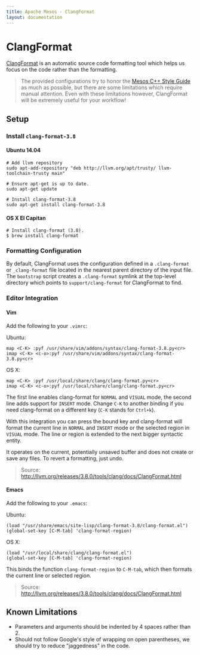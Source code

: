 ```yaml
---
title: Apache Mesos - ClangFormat
layout: documentation
---
```


# ClangFormat

[ClangFormat](http://llvm.org/releases/3.8.0/tools/clang/docs/ClangFormat.html) is an automatic source code formatting tool which helps us focus on the code rather than the formatting.

> The provided configurations try to honor the [Mesos C++ Style Guide](c++-style-guide.html) as much as possible, but there are some limitations which require manual attention. Even with these limitations however, ClangFormat will be extremely useful for your workflow!

## Setup

### Install `clang-format-3.8`

#### Ubuntu 14.04


    # Add llvm repository
    sudo apt-add-repository "deb http://llvm.org/apt/trusty/ llvm-toolchain-trusty main"

    # Ensure apt-get is up to date.
    sudo apt-get update

    # Install clang-format-3.8
    sudo apt-get install clang-format-3.8


#### OS X El Capitan

    # Install clang-format (3.8).
    $ brew install clang-format


### Formatting Configuration

By default, ClangFormat uses the configuration defined in a `.clang-format` or
`_clang-format` file located in the nearest parent directory of the input file.
The `bootstrap` script creates a `.clang-format` symlink at the top-level
directory which points to `support/clang-format` for ClangFormat to find.


### Editor Integration

#### Vim

Add the following to your `.vimrc`:

Ubuntu:

    map <C-K> :pyf /usr/share/vim/addons/syntax/clang-format-3.8.py<cr>
    imap <C-K> <c-o>:pyf /usr/share/vim/addons/syntax/clang-format-3.8.py<cr>

OS X:

    map <C-K> :pyf /usr/local/share/clang/clang-format.py<cr>
    imap <C-K> <c-o>:pyf /usr/local/share/clang/clang-format.py<cr>

The first line enables clang-format for `NORMAL` and `VISUAL` mode, the second line adds support for `INSERT` mode. Change `C-K` to another binding if you need clang-format on a different key (`C-K` stands for `Ctrl+k`).

With this integration you can press the bound key and clang-format will format the current line in `NORMAL` and `INSERT` mode or the selected region in `VISUAL` mode. The line or region is extended to the next bigger syntactic entity.

It operates on the current, potentially unsaved buffer and does not create or save any files. To revert a formatting, just undo.

> Source: http://llvm.org/releases/3.8.0/tools/clang/docs/ClangFormat.html

#### Emacs

Add the following to your `.emacs`:

Ubuntu:

    (load "/usr/share/emacs/site-lisp/clang-format-3.8/clang-format.el")
    (global-set-key [C-M-tab] 'clang-format-region)

OS X:

    (load "/usr/local/share/clang/clang-format.el")
    (global-set-key [C-M-tab] 'clang-format-region)

This binds the function `clang-format-region` to `C-M-tab`, which then formats the current line or selected region.

> Source: http://llvm.org/releases/3.8.0/tools/clang/docs/ClangFormat.html

## Known Limitations

* Parameters and arguments should be indented by 4 spaces rather than 2.
* Should not follow Google's style of wrapping on open parentheses, we should
  try to reduce "jaggedness" in the code.
